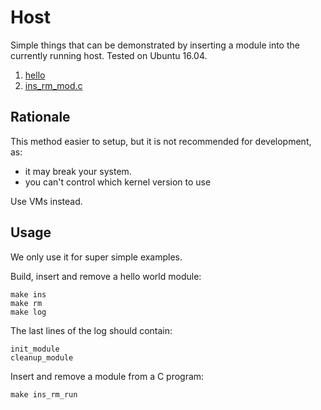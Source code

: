 # Host

Simple things that can be demonstrated by inserting a module into the currently running host. Tested on Ubuntu 16.04.

1. [hello](hello.c)
1. [ins_rm_mod.c](ins_rm_mod.c)

## Rationale

This method easier to setup, but it is not recommended for development, as:

- it may break your system.
- you can't control which kernel version to use

Use VMs instead.

## Usage

We only use it for super simple examples.

Build, insert and remove a hello world module:

    make ins
    make rm
    make log

The last lines of the log should contain:

    init_module
    cleanup_module

Insert and remove a module from a C program:

    make ins_rm_run
